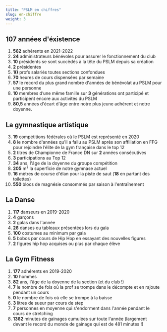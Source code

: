 ```yaml
---
title: "PSLM en chiffres"
slug: en-chiffre
weight: 3
---
```


## 107 années d'éxistence
1. **562** adhérents en 2021-2022
4. **24** administrateurs bénévoles pour assurer le fonctionnement du club
5. **10** présidents se sont succèdés à la tête du PSLM depuis sa création
6. **2** présidentes
6. **1()** profs salariés toutes sections confondues
1. **70** heures de cours dispensées par semaine
2. **57** le record du plus grand nombre d'années de bénévolat au PSLM pour une personne
7. **10** membres d’une même famille sur **3** générations ont participé et participent encore aux activités du PSLM
1. **80,5** années d'écart d'âge entre notre plus jeune adhérent et notre doyenne.

## La gymnastique artistique

3. **19** compétitions fédérales où le PSLM est représenté en 2020
10. **8** le nombre d'années qu'il a fallu au PSLM après son affiliation en FFG pour rejoindre l’élite de la gym française dans le top 12
8. **2** titres de Championne de France DN sur **2** années consécutives
9. **3** participations au Top 12
6. **34** ans, l'âge de la doyenne du groupe compétition
2. **205** m² la superficie de notre gymnase actuel
7. **16** mètres de course d'élan pour la piste de saut (**18** en partant des toilettes)
5. **550** blocs de magnésie consommés par saison à l'entraînement

## La Danse

1. **117** danseurs en 2019-2020
2. **4** garçons
3. **2** galas dans l'année
3. **26** danses ou tableaux présentées lors du gala
4. **100** costumes au minimum par gala
3. **5** bobos par cours de Hip Hop en essayant des nouvelles figures
4. **2** figures hip hop acquises ou plus par chaque élève


## La Gym Fitness

1. **177** adhérents en 2019-2020
2. **10** hommes
3. **82** ans, l'âge de la doyenne de la section (et du club !)
4. **7** le nombre de fois où la prof se trompe dans le décompte et en rajoute pendant un cours
5. **0** le nombre de fois où elle se trompe à la baisse
7. **3** litres de sueur par cours de step
8. **7** personnes en moyenne qui s'endorment dans l'année pendant le cours de stretching
9. **1362** minutes de gainages cumulées sur toute l'année (largement devant le record du monde de gainage qui est de 481 minutes !)
